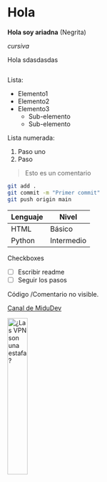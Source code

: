 # Hola 

**Hola soy ariadna** (Negrita)

*cursiva* 

Hola sdasdasdas

```python

```
Lista:
- Elemento1
- Elemento2
- Elemento3
  - Sub-elemento
  - Sub-elemento
 
Lista numerada: 

1. Paso uno
2. Paso


> Esto es un comentario

```bash
git add .
git commit -m "Primer commit"
git push origin main
```

| Lenguaje | Nivel |
|----------|-------|
| HTML     | Básico |
| Python   | Intermedio |

Checkboxes
- [ ] Escribir readme
- [ ] Seguir los pasos

<!--Hola--> Código /Comentario no visible.

[Canal de MiduDev](https://www.youtube.com/@midulive)

<a href='https://youtu.be/XiTE_o7mHgI' target='_blank'>
  <img width='30%' src='https://img.youtube.com/vi/XiTE_o7mHgI/mqdefault.jpg' alt='¿Las VPN son una estafa?' />
</a>


